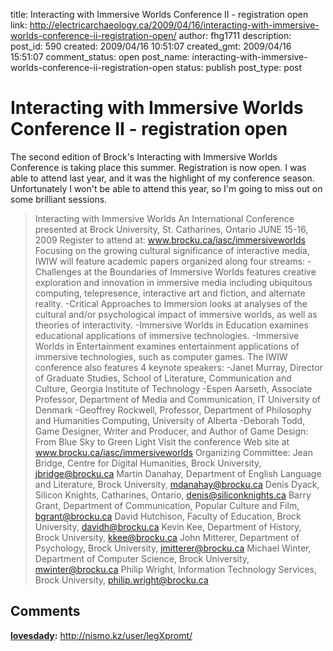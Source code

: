 title: Interacting with Immersive Worlds Conference II - registration open
link: http://electricarchaeology.ca/2009/04/16/interacting-with-immersive-worlds-conference-ii-registration-open/
author: fhg1711
description: 
post_id: 590
created: 2009/04/16 10:51:07
created_gmt: 2009/04/16 15:51:07
comment_status: open
post_name: interacting-with-immersive-worlds-conference-ii-registration-open
status: publish
post_type: post

# Interacting with Immersive Worlds Conference II - registration open

The second edition of Brock's Interacting with Immersive Worlds Conference is taking place this summer. Registration is now open. I was able to attend last year, and it was the highlight of my conference season. Unfortunately I won't be able to attend this year, so I'm going to miss out on some brilliant sessions. 

> Interacting with Immersive Worlds An International Conference presented at Brock University, St. Catharines, Ontario JUNE 15-16, 2009 Register to attend at: www.brocku.ca/iasc/immersiveworlds Focusing on the growing cultural significance of interactive media, IWIW will feature academic papers organized along four streams: -Challenges at the Boundaries of Immersive Worlds features creative exploration and innovation in immersive media including ubiquitous computing, telepresence, interactive art and fiction, and alternate reality. -Critical Approaches to Immersion looks at analyses of the cultural and/or psychological impact of immersive worlds, as well as theories of interactivity. -Immersive Worlds in Education examines educational applications of immersive technologies. -Immersive Worlds in Entertainment examines entertainment applications of immersive technologies, such as computer games. The IWIW conference also features 4 keynote speakers: -Janet Murray, Director of Graduate Studies, School of Literature, Communication and Culture, Georgia Institute of Technology -Espen Aarseth, Associate Professor, Department of Media and Communication, IT University of Denmark -Geoffrey Rockwell, Professor, Department of Philosophy and Humanities Computing, University of Alberta -Deborah Todd, Game Designer, Writer and Producer, and Author of Game Design: From Blue Sky to Green Light Visit the conference Web site at www.brocku.ca/iasc/immersiveworlds Organizing Committee: Jean Bridge, Centre for Digital Humanities, Brock University, jbridge@brocku.ca Martin Danahay, Department of English Language and Literature, Brock University, mdanahay@brocku.ca Denis Dyack, Silicon Knights, Catharines, Ontario, denis@siliconknights.ca Barry Grant, Department of Communication, Popular Culture and Film, bgrant@brocku.ca David Hutchison, Faculty of Education, Brock University, davidh@brocku.ca Kevin Kee, Department of History, Brock University, kkee@brocku.ca John Mitterer, Department of Psychology, Brock University, jmitterer@brocku.ca Michael Winter, Department of Computer Science, Brock University, mwinter@brocku.ca Philip Wright, Information Technology Services, Brock University, philip.wright@brocku.ca

## Comments

**[lovesdady](#18032 "2014-02-26 01:48:35"):** http://nismo.kz/user/legXpromt/

